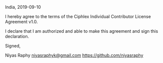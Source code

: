 India, 2019-09-10

I hereby agree to the terms of the Ciphlex Individual Contributor License
Agreement v1.0.

I declare that I am authorized and able to make this agreement and sign this
declaration.

Signed,

Niyas Raphy niyasraphyk@gmail.com https://github.com/niyasraphy

